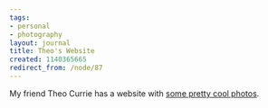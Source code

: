 ```yaml
---
tags:
- personal
- photography
layout: journal
title: Theo's Website
created: 1140365665
redirect_from: /node/87
---
```

My friend Theo Currie has a website with <a href="http://www.theocurrie.com">some pretty cool photos</a>.
